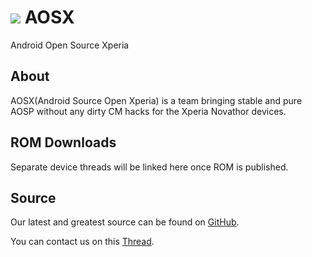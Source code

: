 ![][AOSXImage] AOSX
===================
Android Open Source Xperia

About
-----
AOSX(Android Source Open Xperia) is a team bringing stable and pure AOSP without any dirty CM hacks for the Xperia Novathor devices.

ROM Downloads
-------------
Separate device threads will be linked here once ROM is published.

Source
------
Our latest and greatest source can be found on [GitHub].


You can contact us on this [Thread].

[AOSXImage]: https://avatars2.githubusercontent.com/u/6979655?s=140
[GitHub]: https://github.com/AndroidOpenSourceXperia
[Thread]: http://forum.xda-developers.com/xperia-u/general/aosp-xperia-p-sola-t2684583
